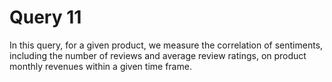 # Query 11

In this query, for a given product, we measure the correlation of sentiments, including the number of reviews and average review ratings, on product monthly revenues within a given time frame.
